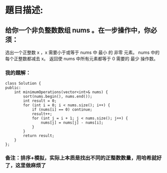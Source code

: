 # 題目描述:
## 给你一个非负整数数组 nums 。在一步操作中，你必须：
选出一个正整数 x ，x 需要小于或等于 nums 中 最小 的 非零 元素。
nums 中的每个正整数都减去 x。
返回使 nums 中所有元素都等于 0 需要的 最少 操作数。
### 我的題解：
```
class Solution {
public:
    int minimumOperations(vector<int>& nums) {
        sort(nums.begin(), nums.end());
        int result = 0;
        for (int i = 0; i < nums.size(); i++) {
            if (nums[i] == 0) continue;
            result++;
            for (int j = i + 1; j < nums.size(); j++) {
                nums[j] = nums[j] - nums[i];
            }
        }
        return result;
    }
};
```
### **备注**：排序+模拟，实际上本质是找出不同的正整数数量，用哈希就好了，这里做麻烦了
